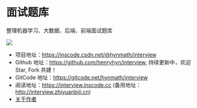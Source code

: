 # 面试题库

整理机器学习、大数据、后端、前端面试题库

![](https://csdn-665-inscode.s3.cn-north-1.jdcloud-oss.com/inscode/202307/anonymous/1690337774417-27897732-CUCxcHMlPCJjHanvt5otGFIVYnhWRx51/large)

- 项目地址：<https://inscode.csdn.net/@hynmath/interview>
- Github 地址：<https://github.com/henryhyn/interview>, 持续更新中，欢迎 Star, Fork 共建！
- GitCode 地址：<https://gitcode.net/hynmath/interview>
- 阅读地址：<https://interview.inscode.cc> (备用地址：<http://interview.zhiyuanbiji.cn>)
- [关于作者](../../common/contact)
